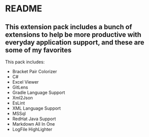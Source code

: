 # README

## This extension pack includes a bunch of extensions to help be more productive with everyday application support, and these are some of my favorites

This pack includes: 

- Bracket Pair Colorizer
- C#
- Excel Viewer
- GitLens
- Gradle Language Support
- Xml2Json
- EsLint
- XML Language Support
- MSSql
- RedHat Java Support
- Markdown All In One
- LogFile HighLighter

